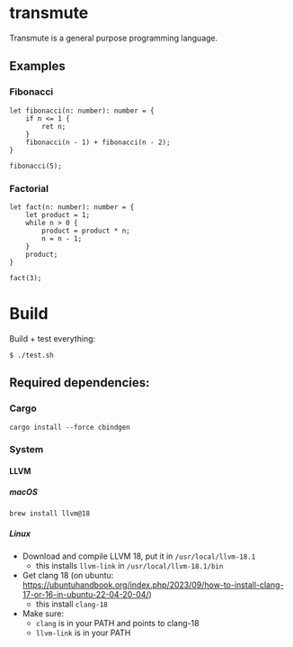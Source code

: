 # transmute

Transmute is a general purpose programming language.

## Examples

### Fibonacci
```
let fibonacci(n: number): number = {
    if n <= 1 {
        ret n;
    }
    fibonacci(n - 1) + fibonacci(n - 2);
}

fibonacci(5);
```

### Factorial
```
let fact(n: number): number = {
    let product = 1;
    while n > 0 {
        product = product * n;
        n = n - 1;
    }
    product;
}

fact(3);
```

# Build
Build + test everything:
```shell
$ ./test.sh
```

## Required dependencies:
### Cargo
```
cargo install --force cbindgen
```

### System
#### LLVM
##### macOS
```
brew install llvm@18
```

##### Linux
* Download and compile LLVM 18, put it in `/usr/local/llvm-18.1`
    * this installs `llvm-link` in `/usr/local/llvm-18.1/bin`
* Get clang 18 (on ubuntu: https://ubuntuhandbook.org/index.php/2023/09/how-to-install-clang-17-or-16-in-ubuntu-22-04-20-04/)
    * this install `clang-18`
* Make sure:
    * `clang` is in your PATH and points to clang-18
    * `llvm-link` is in your PATH
